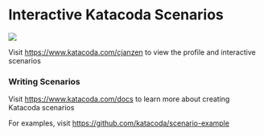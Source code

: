 # Interactive Katacoda Scenarios

[![](http://shields.katacoda.com/katacoda/cjanzen/count.svg)](https://www.katacoda.com/cjanzen "Get your profile on Katacoda.com")

Visit https://www.katacoda.com/cjanzen to view the profile and interactive scenarios

### Writing Scenarios
Visit https://www.katacoda.com/docs to learn more about creating Katacoda scenarios

For examples, visit https://github.com/katacoda/scenario-example
